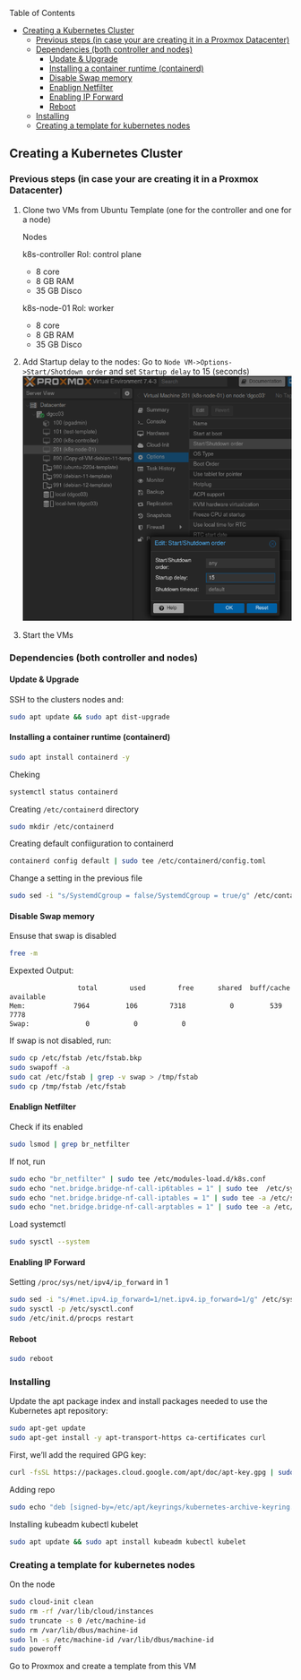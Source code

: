 Table of Contents
- [Creating a Kubernetes Cluster](#creating-a-kubernetes-cluster)
  - [Previous steps (in case your are creating  it in a Proxmox Datacenter)](#previous-steps-in-case-your-are-creating--it-in-a-proxmox-datacenter)
  - [Dependencies (both controller and nodes)](#dependencies-both-controller-and-nodes)
    - [Update \& Upgrade](#update--upgrade)
    - [Installing a container runtime (containerd)](#installing-a-container-runtime-containerd)
    - [Disable Swap memory](#disable-swap-memory)
    - [Enablign Netfilter](#enablign-netfilter)
    - [Enabling IP Forward](#enabling-ip-forward)
    - [Reboot](#reboot)
  - [Installing](#installing)
  - [Creating a template for kubernetes nodes](#creating-a-template-for-kubernetes-nodes)

## Creating a Kubernetes Cluster 

### Previous steps (in case your are creating  it in a Proxmox Datacenter)
1. Clone two VMs from Ubuntu Template (one for the controller and one for a node)

    Nodes

    k8s-controller
    Rol: control plane
    - 8 core
    - 8 GB RAM
    - 35 GB Disco

    k8s-node-01
    Rol: worker
    - 8 core
    - 8 GB RAM
    - 35 GB Disco

2. Add Startup delay to the nodes: 
Go to `Node VM->Options->Start/Shotdown order` and set `Startup delay` to 15 (seconds)
![delay](images/delay.png)

3. Start the VMs

### Dependencies (both controller and nodes) 

#### Update & Upgrade

SSH to the clusters nodes and:

```bash
sudo apt update && sudo apt dist-upgrade
```

#### Installing a container runtime (containerd) 

```bash
sudo apt install containerd -y
```
Cheking
```bash
systemctl status containerd
```
Creating `/etc/containerd` directory
```bash
sudo mkdir /etc/containerd
```
Creating default confiiguration to containerd
```bash
containerd config default | sudo tee /etc/containerd/config.toml
```
Change a setting in the previous file
```bash
sudo sed -i "s/SystemdCgroup = false/SystemdCgroup = true/g" /etc/containerd/config.toml
```

#### Disable Swap memory 
Ensuse that swap is disabled
```bash
free -m
```
Expexted Output:
```
                 total        used        free      shared  buff/cache  available 
Mem:            7964         106        7318           0         539        7778 
Swap:              0           0           0
```
If swap is not disabled, run:
```bash
sudo cp /etc/fstab /etc/fstab.bkp
sudo swapoff -a
sudo cat /etc/fstab | grep -v swap > /tmp/fstab
sudo cp /tmp/fstab /etc/fstab
```

#### Enablign Netfilter

Check if its enabled
```bash
sudo lsmod | grep br_netfilter
```
If not, run
```bash
sudo echo "br_netfilter" | sudo tee /etc/modules-load.d/k8s.conf
sudo echo "net.bridge.bridge-nf-call-ip6tables = 1" | sudo tee  /etc/sysctl.d/k8s.conf
sudo echo "net.bridge.bridge-nf-call-iptables = 1" | sudo tee -a /etc/sysctl.d/k8s.conf
sudo echo "net.bridge.bridge-nf-call-arptables = 1" | sudo tee -a /etc/sysctl.d/k8s.conf
```
Load systemctl
```bash
sudo sysctl --system
```

#### Enabling IP Forward

Setting `/proc/sys/net/ipv4/ip_forward` in 1
```bash
sudo sed -i "s/#net.ipv4.ip_forward=1/net.ipv4.ip_forward=1/g" /etc/sysctl.conf
sudo sysctl -p /etc/sysctl.conf
sudo /etc/init.d/procps restart
```

#### Reboot
```bash
sudo reboot
```

### Installing
Update the apt package index and install packages needed to use the Kubernetes apt repository:
```bash
sudo apt-get update
sudo apt-get install -y apt-transport-https ca-certificates curl
```
First, we’ll add the required GPG key:
```bash
curl -fsSL https://packages.cloud.google.com/apt/doc/apt-key.gpg | sudo gpg --dearmor -o /etc/apt/keyrings/kubernetes-archive-keyring.gpg
```
Adding repo
```bash
sudo echo "deb [signed-by=/etc/apt/keyrings/kubernetes-archive-keyring.gpg] https://apt.kubernetes.io/ kubernetes-xenial main" | sudo tee /etc/apt/sources.list.d/kubernetes.list
```
Installing kubeadm kubectl kubelet
```bash
sudo apt update && sudo apt install kubeadm kubectl kubelet
```

### Creating a template for kubernetes nodes

On the node
```bash
sudo cloud-init clean
sudo rm -rf /var/lib/cloud/instances
sudo truncate -s 0 /etc/machine-id
sudo rm /var/lib/dbus/machine-id
sudo ln -s /etc/machine-id /var/lib/dbus/machine-id
sudo poweroff
```

Go to Proxmox and create a template from this VM